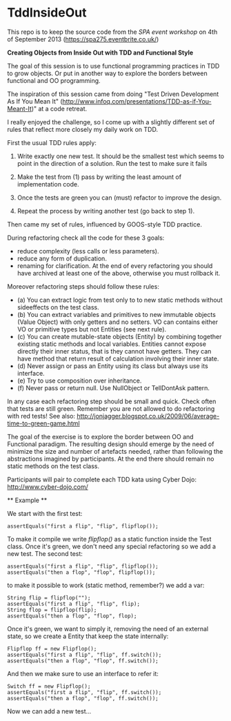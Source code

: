 TddInsideOut
============


This repo is to keep the source code from the _SPA event workshop_ on 4th of September 2013 (https://spa275.eventbrite.co.uk/)

**Creating Objects from Inside Out with TDD and Functional Style**


The goal of this session is to use functional programming practices in TDD to grow objects. Or put in another way to explore the borders between functional and OO programming.

The inspiration of this session came from doing "Test Driven Development As If You Mean It" (http://www.infoq.com/presentations/TDD-as-if-You-Meant-It)" at a code retreat.

I really enjoyed the challenge, so I come up with a slightly different set of rules that reflect more closely my daily work on TDD.

First the usual TDD rules apply:

1) Write exactly one new test. It should be the smallest test which seems to point in the direction of a solution. Run the test to make sure it fails

2) Make the test from (1) pass by writing the least amount of implementation code.

3) Once the tests are green you can (must) refactor to improve the design. 

4) Repeat the process by writing another test (go back to step 1).


Then came my set of rules, influenced by GOOS-style TDD practice.


During refactoring check all the code for these 3 goals:
 - reduce complexity (less calls or less parameters).
 - reduce any form of duplication. 
 - renaming for clarification.
At the end of every refactoring you should have archived at least one of the above, otherwise you must rollback it.


Moreover refactoring steps should follow these rules:

 - (a) You can extract logic from test only to to new static methods without sideeffects on the test class. 
 - (b) You can extract variables and primitives to new immutable objects (Value Object) with only getters and no setters. VO can contains either VO or primitive types but not Entities (see next rule).
 - (c) You can create mutable-state objects (Entity) by combining together existing static methods and local variables. Entities cannot expose directly their inner status, that is they cannot have getters. They can have method that return result of calculation involving their inner state. 
 - (d) Never assign or pass an Entity using its class but always use its interface.
 - (e) Try to use composition over inheritance.
 - (f) Never pass or return null. Use NullObject or TellDontAsk pattern.

In any case each refactoring step should be small and quick. Check often that tests are still green. Remember you are not allowed to do refactoring with red tests!
See also: http://jonjagger.blogspot.co.uk/2009/06/average-time-to-green-game.html



The goal of the exercise is to explore the border between OO and Functional paradigm.
The resulting design should emerge by the need of minimize the size and number of artefacts needed, rather than following the abstractions imagined by participants.
At the end there should remain no static methods on the test class.


Participants will pair to complete each TDD kata using Cyber Dojo: http://www.cyber-dojo.com/



** Example **


We start with the first test:
```
assertEquals("first a flip", "flip", flipflop());
```		
To make it compile we write _flipflop()_ as a static function inside the Test class.
Once it's green, we don't need any special refactoring so we add a new test.
The second test:
```
assertEquals("first a flip", "flip", flipflop());
assertEquals("then a flop", "flop", flipflop());
```
to make it possible to work (static method, remember?) we add a var:
```
String flip = flipflop("");
assertEquals("first a flip", "flip", flip);
String flop = flipflop(flip);
assertEquals("then a flop", "flop", flop);
```		
Once it's green, we want to simply it, removing the need of an external state, so we create a Entity that keep the state internally:
```	
Flipflop ff = new Flipflop();
assertEquals("first a flip", "flip", ff.switch());
assertEquals("then a flop", "flop", ff.switch());
```
And then we make sure to use an interface to refer it:
```
Switch ff = new Flipflop();
assertEquals("first a flip", "flip", ff.switch());
assertEquals("then a flop", "flop", ff.switch());
```
Now we can add a new test...

